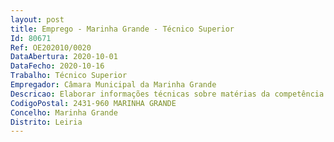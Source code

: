 ```yaml
--- 
layout: post
title: Emprego - Marinha Grande - Técnico Superior
Id: 80671
Ref: OE202010/0020
DataAbertura: 2020-10-01
DataFecho: 2020-10-16
Trabalho: Técnico Superior
Empregador: Câmara Municipal da Marinha Grande
Descricao: Elaborar informações técnicas sobre matérias da competência da U.O.  realizar vistorias técnicas  garantir a direção de fiscalização de empreitadas de obras públicas  assegurar a gestão articulada e criteriosa dos contratos de prestação de serviços celebrados pelo município, de forma a atingir as metas orçamentais definidas  coordenar os trabalhos de manutenção e conservação, por administração direta, associados à gestão, manutenção e conservação de arruamentos, redes de abastecimento de água e de águas residuais domésticas, de edifícios e equipamentos municipais, de parques e espaços verdes  verificar o estado de conservação de arruamentos, redes de abastecimento de água e de águas residuais domésticas, de edifícios e equipamentos municipais, de parques e espaços verdes, de iluminação pública, sistemas semafóricos, instalações elétricas e eletromecânicas da Câmara Municipal  assegurar a operacionalidade, manutenção e desenvolvimento do sistema de telegestão da rede de abastecimento de água do concelho  elaborar cumprir os Planos de Controlo da Qualidade da Água para consumo humano  promover a fiscalização de ações periódicas de desratização e desinfestação de forma a eliminar focos atentatórios da salubridade pública  elaborar propostas de medidas e ações de sensibilização junto da comunidade em geral a desenvolver nos diferentes domínios, nomeadamente poupança de água, recolha de monos, poupança de energia, limpeza do espaço público, qualidade dos espaços verdes, entre outros  atualizar a Base de Dados do INSAAR – Inventário Nacional dos Sistemas de Abastecimento de Água e Águas Residuais, na vertente Física e de Funcionamento  atualizar o SIRAPA – Sistema Integrado de Resíduos da Agência Portuguesa do Ambiente.
CodigoPostal: 2431-960 MARINHA GRANDE
Concelho: Marinha Grande
Distrito: Leiria
--- 
```

